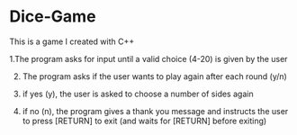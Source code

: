 # Dice-Game

This is a game I created with C++

1.The program asks for input until a valid choice (4-20) is given by the user

2. The program asks if the user wants to play again after each round (y/n)

3. if yes (y), the user is asked to choose a number of sides again

4. if no (n), the program gives a thank you message and instructs the user to press [RETURN] to exit (and waits for [RETURN] before exiting)
